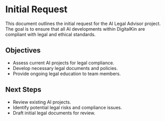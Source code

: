# Initial Request

This document outlines the initial request for the AI Legal Advisor project. The goal is to ensure that all AI developments within DigitalKin are compliant with legal and ethical standards. 

## Objectives
- Assess current AI projects for legal compliance.
- Develop necessary legal documents and policies.
- Provide ongoing legal education to team members.

## Next Steps
- Review existing AI projects.
- Identify potential legal risks and compliance issues.
- Draft initial legal documents for review.
